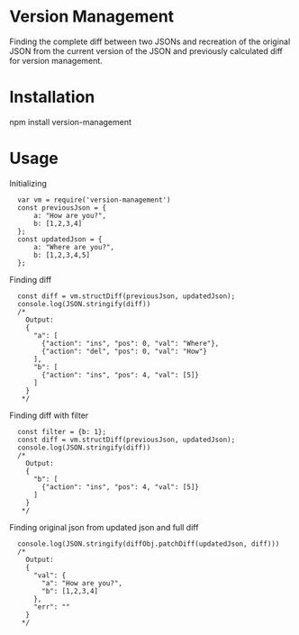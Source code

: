 # Version Management 

Finding the complete diff between two JSONs and recreation of the original JSON from the current version of the JSON and previously calculated diff for version management. 

# Installation

npm install version-management

# Usage

Initializing

```
  var vm = require('version-management')
  const previousJson = {
      a: "How are you?",
      b: [1,2,3,4]
  };
  const updatedJson = {
      a: "Where are you?",
      b: [1,2,3,4,5]
  };
```

Finding diff

```
  const diff = vm.structDiff(previousJson, updatedJson);
  console.log(JSON.stringify(diff))
  /*
    Output: 
    {
      "a": [
        {"action": "ins", "pos": 0, "val": "Where"},
        {"action": "del", "pos": 0, "val": "How"}
      ],
      "b": [
        {"action": "ins", "pos": 4, "val": [5]}
      ]
    }
   */
```

Finding diff with filter

```
  const filter = {b: 1};
  const diff = vm.structDiff(previousJson, updatedJson);
  console.log(JSON.stringify(diff))
  /*
    Output: 
    {
      "b": [
        {"action": "ins", "pos": 4, "val": [5]}
      ]
    }
   */
```

Finding original json from updated json and full diff

```
  console.log(JSON.stringify(diffObj.patchDiff(updatedJson, diff)))
  /*
    Output: 
    {
      "val": {
        "a": "How are you?",
        "b": [1,2,3,4]
      },
      "err": ""
    }
   */
```
